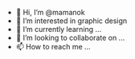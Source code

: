 - 👋 Hi, I’m @mamanok
- 👀 I’m interested in graphic design
- 🌱 I’m currently learning ...
- 💞️ I’m looking to collaborate on ...
- 📫 How to reach me ...

<!---
mamanok/mamanok is a ✨ special ✨ repository because its `README.md` (this file) appears on your GitHub profile.
You can click the Preview link to take a look at your changes.
--->
